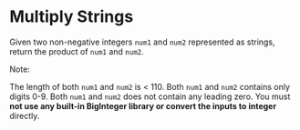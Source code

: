# Multiply Strings

Given two non-negative integers ```num1``` and ```num2``` represented as strings, return the product of ```num1``` and ```num2```.

Note:

The length of both ```num1``` and ```num2``` is < 110.
Both ```num1``` and ```num2``` contains only digits 0-9.
Both ```num1``` and ```num2``` does not contain any leading zero.
You must **not use any built-in BigInteger library or convert the inputs to integer** directly.


